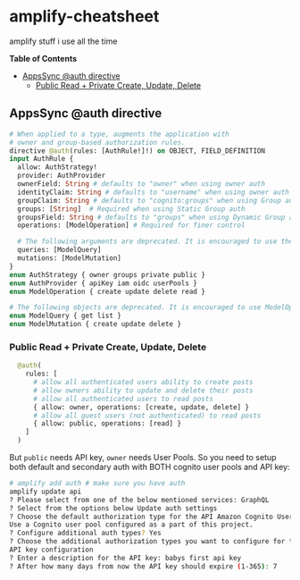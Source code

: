 # amplify-cheatsheet
amplify stuff i use all the time

<!-- START doctoc generated TOC please keep comment here to allow auto update -->
<!-- DON'T EDIT THIS SECTION, INSTEAD RE-RUN doctoc TO UPDATE -->
**Table of Contents**

- [AppsSync @auth directive](#appssync-auth-directive)
  - [Public Read + Private Create, Update, Delete](#public-read--private-create-update-delete)

<!-- END doctoc generated TOC please keep comment here to allow auto update -->


## AppsSync @auth directive

```graphql
# When applied to a type, augments the application with
# owner and group-based authorization rules.
directive @auth(rules: [AuthRule!]!) on OBJECT, FIELD_DEFINITION
input AuthRule {
  allow: AuthStrategy!
  provider: AuthProvider
  ownerField: String # defaults to "owner" when using owner auth
  identityClaim: String # defaults to "username" when using owner auth
  groupClaim: String # defaults to "cognito:groups" when using Group auth
  groups: [String]  # Required when using Static Group auth
  groupsField: String # defaults to "groups" when using Dynamic Group auth
  operations: [ModelOperation] # Required for finer control

  # The following arguments are deprecated. It is encouraged to use the 'operations' argument.
  queries: [ModelQuery]
  mutations: [ModelMutation]
}
enum AuthStrategy { owner groups private public }
enum AuthProvider { apiKey iam oidc userPools }
enum ModelOperation { create update delete read }

# The following objects are deprecated. It is encouraged to use ModelOperations.
enum ModelQuery { get list }
enum ModelMutation { create update delete }
```

### Public Read + Private Create, Update, Delete

```graphql
  @auth(
    rules: [
      # allow all authenticated users ability to create posts
      # allow owners ability to update and delete their posts
      # allow all authenticated users to read posts
      { allow: owner, operations: [create, update, delete] }
      # allow all guest users (not authenticated) to read posts
      { allow: public, operations: [read] }
    ]
  )
```

But `public` needs API key, `owner` needs User Pools. So you need to setup both default and secondary auth with BOTH cognito user pools and API key:

```bash
# amplify add auth # make sure you have auth
amplify update api
? Please select from one of the below mentioned services: GraphQL
? Select from the options below Update auth settings
? Choose the default authorization type for the API Amazon Cognito User Pool
Use a Cognito user pool configured as a part of this project.
? Configure additional auth types? Yes
? Choose the additional authorization types you want to configure for the API API key
API key configuration
? Enter a description for the API key: babys first api key
? After how many days from now the API key should expire (1-365): 7
```
